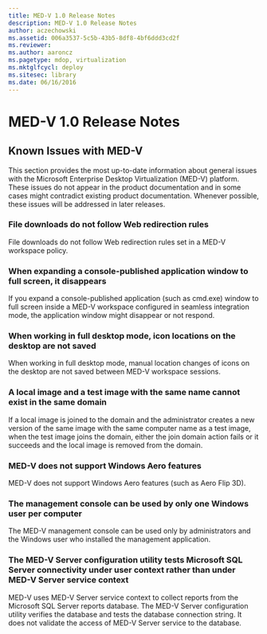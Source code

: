 ```yaml
---
title: MED-V 1.0 Release Notes
description: MED-V 1.0 Release Notes
author: aczechowski
ms.assetid: 006a3537-5c5b-43b5-8df8-4bf6ddd3cd2f
ms.reviewer:
ms.author: aaroncz
ms.pagetype: mdop, virtualization
ms.mktglfcycl: deploy
ms.sitesec: library
ms.date: 06/16/2016
---
```



# MED-V 1.0 Release Notes


## Known Issues with MED-V


This section provides the most up-to-date information about general issues with the Microsoft Enterprise Desktop Virtualization (MED-V) platform. These issues do not appear in the product documentation and in some cases might contradict existing product documentation. Whenever possible, these issues will be addressed in later releases.

### File downloads do not follow Web redirection rules

File downloads do not follow Web redirection rules set in a MED-V workspace policy.

### When expanding a console-published application window to full screen, it disappears

If you expand a console-published application (such as cmd.exe) window to full screen inside a MED-V workspace configured in seamless integration mode, the application window might disappear or not respond.

### When working in full desktop mode, icon locations on the desktop are not saved

When working in full desktop mode, manual location changes of icons on the desktop are not saved between MED-V workspace sessions.

### A local image and a test image with the same name cannot exist in the same domain

If a local image is joined to the domain and the administrator creates a new version of the same image with the same computer name as a test image, when the test image joins the domain, either the join domain action fails or it succeeds and the local image is removed from the domain.

### MED-V does not support Windows Aero features

MED-V does not support Windows Aero features (such as Aero Flip 3D).

### The management console can be used by only one Windows user per computer

The MED-V management console can be used only by administrators and the Windows user who installed the management application.

### The MED-V Server configuration utility tests Microsoft SQL Server connectivity under user context rather than under MED-V Server service context

MED-V uses MED-V Server service context to collect reports from the Microsoft SQL Server reports database. The MED-V Server configuration utility verifies the database and tests the database connection string. It does not validate the access of MED-V Server service to the database.

 

 






